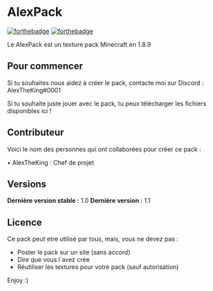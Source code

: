# AlexPack

[![forthebadge](http://forthebadge.com/images/badges/built-with-love.svg)](http://forthebadge.com)  [![forthebadge](https://forthebadge.com/images/featured/featured-made-with-crayons.svg)](http://forthebadge.com)

Le AlexPack est un texture pack Minecraft en 1.8.9

## Pour commencer

Si tu souhaites nous aidez à créer le pack, contacte moi sur Discord : AlexTheKing#0001

Si tu souhaite juste jouer avec le pack, tu peux télécharger les fichiers disponibles ici !

## Contributeur

Voici le nom des personnes qui ont collaborées pour créer ce pack :

• AlexTheKing : Chef de projet

## Versions

**Dernière version stable :** 1.0
**Dernière version :** 1.1

## Licence

Ce pack peut etre utilisé par tous, mais, vous ne devez pas :

- Poster le pack sur un site (sans accord)
- Dire que vous l´avez crée
- Réutiliser les textures pour votre pack (sauf autorisation)

Enjoy :)
